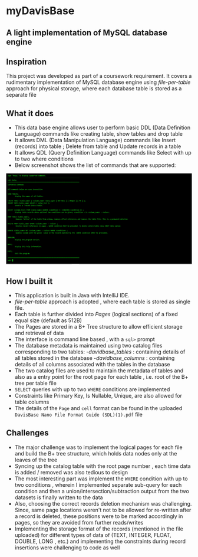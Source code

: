 # myDavisBase

## A light implementation of MySQL database engine  

## Inspiration
This project was developed as part of a coursework requirement. It covers a rudimentary implementation of MySQL database engine using *file-per-table* approach for physical storage, where each database table is stored as a separate file

## What it does

 - This data base engine allows user to perform basic DDL (Data Definition Language) commands like creating table, show tables and drop table
 - It allows DML (Data Manipulation Language) commands like Insert (records) into table ; Delete from table and Update records in a table
 - It allows QDL (Query Definition Language) commands like Select with up to two where conditions 
 - Below screenshot shows the list of commands that are supported:

![alt text](https://github.com/chatterjeesubhajit/myDavisBase/blob/main/Screenshot1.PNG)
 
## How I built it

- This application is built in Java with IntelliJ IDE.
- *file-per-table* approach is adopted , where each table is stored as single file.
- Each table is further divided into *Pages* (logical sections) of a fixed equal size (default as 512B)
- The Pages are stored in a B+ Tree structure to allow efficient storage and retrieval of data 
- The interface is command line based , with a `sql>` prompt
- The database metadata is maintained using two catalog files corresponding to two tables:
    -*davidbase_tables* : containing details of all tables stored in the database
    -*davidbase_columns* : containing details of all columns associated with the tables in the database
- The two catalog files are used to maintain the metadata of tables and also as a entry point for the root page for each table , i.e. root of the B+ tree per table file
- `SELECT` queries with up to two `WHERE` conditions are implemented 
- Constraints like Primary Key, Is Nullable, Unique, are also allowed for table columns
- The details of the `Page` and `cell` format can be found in the uploaded `DavisBase Nano File Format Guide (SDL)(1).pdf` file



## Challenges
- The major challenge was to implement the logical pages for each file and build the B+ tree structure, which holds data nodes only at the leaves of the tree
- Syncing up the catalog table with the root page number , each time data is added / removed was also tedious to design
- The most interesting part was implement the `WHERE` condition with up to two conditions , wherein I implemented separate sub-query for each condition and then a union/intersection/subtraction output from the two datasets is finally written to the data
- Also, choosing the correct records deletion mechanism was challenging. Since, same page locations weren't not to be allowed for re-written after a record is deleted, these positions were to be marked accordingly in pages, so they are avoided from further reads/writes
- Implementing the storage format of the records (mentioned in the file uploaded) for different types of data of (TEXT, INTEGER, FLOAT, DOUBLE, LONG , etc.) and implementing the constraints during record insertions were  challenging to code as well









    








